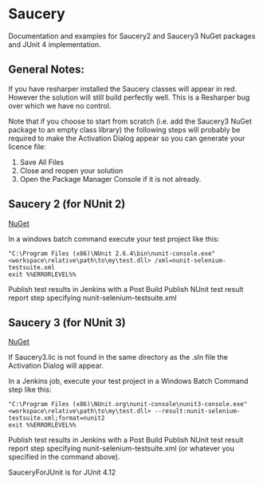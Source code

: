 # Saucery
Documentation and examples for Saucery2 and Saucery3 NuGet packages and JUnit 4 implementation.

## General Notes:

If you have resharper installed the Saucery classes will appear in red.  However the solution will still build perfectly well.  This is a Resharper bug over which we have no control.

Note that if you choose to start from scratch (i.e. add the Saucery3 NuGet package to an empty class library) the following steps will probably be required to make the Activation Dialog appear so you can generate your licence file:

1. Save All Files
2. Close and reopen your solution
3. Open the Package Manager Console if it is not already.

## Saucery 2 (for NUnit 2)
[NuGet](http://www.nuget.org/packages/saucery2)

In a windows batch command execute your test project like this:

    "C:\Program Files (x86)\NUnit 2.6.4\bin\nunit-console.exe" <workspace\relative\path\to\my\test.dll> /xml=nunit-selenium-testsuite.xml
    exit %%ERRORLEVEL%%

Publish test results in Jenkins with a Post Build Publish NUnit test result report step specifying nunit-selenium-testsuite.xml

## Saucery 3 (for NUnit 3)
[NuGet](http://www.nuget.org/packages/saucery3)

If Saucery3.lic is not found in the same directory as the .sln file the Activation Dialog will appear.

In a Jenkins job, execute your test project in a Windows Batch Command step like this:

    "C:\Program Files (x86)\NUnit.org\nunit-console\nunit3-console.exe" <workspace\relative\path\to\my\test.dll> --result:nunit-selenium-testsuite.xml;format=nunit2
    exit %%ERRORLEVEL%%

Publish test results in Jenkins with a Post Build Publish NUnit test result report step specifying nunit-selenium-testsuite.xml (or whatever you specified in the command above).

SauceryForJUnit is for JUnit 4.12
